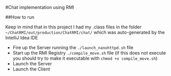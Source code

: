 #Chat implementation using RMI

##How to run

Keep in mind that in this project I had my .class files in the folder `~/ChatRMI/out/production/ChatRMI/chat/` 
which was auto-generated by the IntelliJ Idea IDE

- Fire up the Server running the `./launch_nanohttpd.sh` file
- Start up the RMI Registry `./compile_move.sh` file
(if this does not execute you should try to make it executable with
`chmod +x compile_move.sh`)
- Launch the Server 
- Launch the Client
